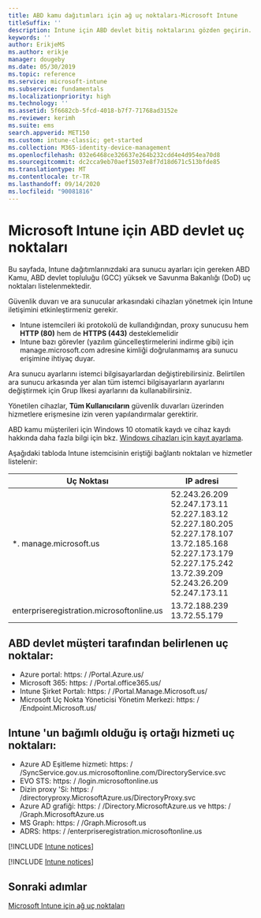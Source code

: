 ```yaml
---
title: ABD kamu dağıtımları için ağ uç noktaları-Microsoft Intune
titleSuffix: ''
description: Intune için ABD devlet bitiş noktalarını gözden geçirin.
keywords: ''
author: ErikjeMS
ms.author: erikje
manager: dougeby
ms.date: 05/30/2019
ms.topic: reference
ms.service: microsoft-intune
ms.subservice: fundamentals
ms.localizationpriority: high
ms.technology: ''
ms.assetid: 5f6682cb-5fcd-4018-b7f7-71768ad3152e
ms.reviewer: kerimh
ms.suite: ems
search.appverid: MET150
ms.custom: intune-classic; get-started
ms.collection: M365-identity-device-management
ms.openlocfilehash: 032e6468ce326637e264b232cdd4e4d954ea70d8
ms.sourcegitcommit: dc2cca9eb70aef15037e8f7d18d671c513bfde85
ms.translationtype: MT
ms.contentlocale: tr-TR
ms.lasthandoff: 09/14/2020
ms.locfileid: "90081816"
---
```

# <a name="us-government-endpoints-for-microsoft-intune"></a>Microsoft Intune için ABD devlet uç noktaları

Bu sayfada, Intune dağıtımlarınızdaki ara sunucu ayarları için gereken ABD Kamu, ABD devlet topluluğu (GCC) yüksek ve Savunma Bakanlığı (DoD) uç noktaları listelenmektedir.

Güvenlik duvarı ve ara sunucular arkasındaki cihazları yönetmek için Intune iletişimini etkinleştirmeniz gerekir.

- Intune istemcileri iki protokolü de kullandığından, proxy sunucusu hem **HTTP (80)** hem de **HTTPS (443)** desteklemelidir
- Intune bazı görevler (yazılım güncelleştirmelerini indirme gibi) için manage.microsoft.com adresine kimliği doğrulanmamış ara sunucu erişimine ihtiyaç duyar.

Ara sunucu ayarlarını istemci bilgisayarlardan değiştirebilirsiniz. Belirtilen ara sunucu arkasında yer alan tüm istemci bilgisayarların ayarlarını değiştirmek için Grup İlkesi ayarlarını da kullanabilirsiniz.

Yönetilen cihazlar, **Tüm Kullanıcıların** güvenlik duvarları üzerinden hizmetlere erişmesine izin veren yapılandırmalar gerektirir.

ABD kamu müşterileri için Windows 10 otomatik kaydı ve cihaz kaydı hakkında daha fazla bilgi için bkz. [Windows cihazları için kayıt ayarlama](../enrollment/windows-enroll.md#windows-10-auto-enrollment-and-device-registration).

Aşağıdaki tabloda Intune istemcisinin eriştiği bağlantı noktaları ve hizmetler listelenir:

|**Uç Noktası**|**IP adresi**|
|---------------------|-----------|
|*. manage.microsoft.us | 52.243.26.209 <br> 52.247.173.11 <br> 52.227.183.12 <br>52.227.180.205 <br> 52.227.178.107 <br> 13.72.185.168 <br> 52.227.173.179 <br> 52.227.175.242 <br> 13.72.39.209 <br> 52.243.26.209 <br> 52.247.173.11 |
| enterpriseregistration.microsoftonline.us | 13.72.188.239 <br> 13.72.55.179 |

## <a name="us-government-customer-designated-endpoints"></a>ABD devlet müşteri tarafından belirlenen uç noktalar:
- Azure portal: https: \/ /Portal.Azure.us/ 
- Microsoft 365: https: \/ /Portal.office365.us/ 
- Intune Şirket Portalı: https: \/ /Portal.Manage.Microsoft.us/ 
- Microsoft Uç Nokta Yöneticisi Yönetim Merkezi: https: \/ /Endpoint.Microsoft.us/

## <a name="partner-service-endpoints-that-intune-depends-on"></a>Intune 'un bağımlı olduğu iş ortağı hizmeti uç noktaları:
- Azure AD Eşitleme hizmeti: https: \/ /SyncService.gov.us.microsoftonline.com/DirectoryService.svc
- EVO STS: https: \/ /login.microsoftonline.us
- Dizin proxy 'Si: https: \/ /directoryproxy.MicrosoftAzure.us/DirectoryProxy.svc
- Azure AD grafiği: https: \/ /Directory.MicrosoftAzure.us ve https: \/ /Graph.MicrosoftAzure.us
- MS Graph: https: \/ /Graph.Microsoft.us
- ADRS: https: \/ /enterpriseregistration.microsoftonline.us

[!INCLUDE [Intune notices](../includes/windows-push-notification-services.md)]

[!INCLUDE [Intune notices](../includes/apple-device-network-information.md)]

## <a name="next-steps"></a>Sonraki adımlar
[Microsoft Intune için ağ uç noktaları](intune-endpoints.md)

